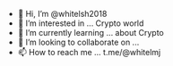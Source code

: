 - 👋 Hi, I’m @whitelsh2018
- 👀 I’m interested in ... Crypto world
- 🌱 I’m currently learning ... about Crypto
- 💞️ I’m looking to collaborate on ...
- 📫 How to reach me ... t.me/@whitelmj

<!---
whitelsh2018/whitelsh2018 is a ✨ special ✨ repository because its `README.md` (this file) appears on your GitHub profile.
You can click the Preview link to take a look at your changes.
--->
